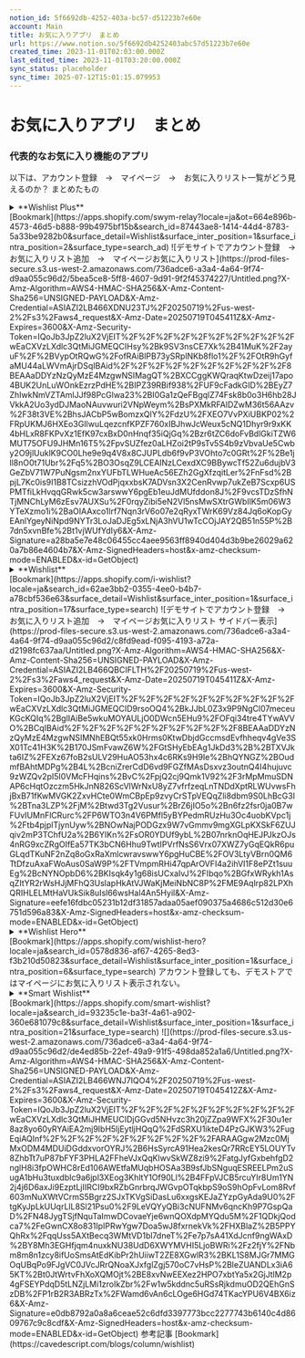 ```yaml
---
notion_id: 5f6692db-4252-403a-bc57-d51223b7e60e
account: Main
title: お気に入りアプリ　まとめ
url: https://www.notion.so/5f6692db4252403abc57d51223b7e60e
created_time: 2023-11-01T02:03:00.000Z
last_edited_time: 2023-11-01T03:20:00.000Z
sync_status: placeholder
sync_time: 2025-07-12T15:01:15.079953
---
```

# お気に入りアプリ　まとめ

### 代表的なお気に入り機能のアプリ
以下は、アカウント登録　→　マイページ　→　お気に入りリスト一覧がどう見えるのか？
まとめたもの
<details>
<summary>**Wishlist Plus**</summary>
</details>
  [Bookmark](https://apps.shopify.com/swym-relay?locale=ja&ot=664e896b-4573-46d5-b888-99b4975bf15b&search_id=87443ae8-1414-44d4-8783-5a33be9282b0&surface_detail=Wishlist&surface_inter_position=1&surface_intra_position=2&surface_type=search_ad)
  ![デモサイトでアカウント登録　→　お気に入りリスト追加　→　マイページお気に入りリスト](https://prod-files-secure.s3.us-west-2.amazonaws.com/736adce6-a3a4-4a64-9f74-d9aa055c96d2/5bea5ce8-5ff8-4607-9d91-9f2f45374227/Untitled.png?X-Amz-Algorithm=AWS4-HMAC-SHA256&X-Amz-Content-Sha256=UNSIGNED-PAYLOAD&X-Amz-Credential=ASIAZI2LB466XDNU23TJ%2F20250719%2Fus-west-2%2Fs3%2Faws4_request&X-Amz-Date=20250719T045411Z&X-Amz-Expires=3600&X-Amz-Security-Token=IQoJb3JpZ2luX2VjEIT%2F%2F%2F%2F%2F%2F%2F%2F%2F%2FwEaCXVzLXdlc3QtMiJGMEQCIHsy%2Bk9SV3nsCE7Xk%2B41MuK%2F2ayuF%2F%2BVypOtRQwG%2FofRAiBlPB73ySRplNKb8flo1%2F%2FOtR9hGyfaMU44aLWVmAjrDSqIBAid%2F%2F%2F%2F%2F%2F%2F%2F%2F%2F8BEAAaDDYzNzQyMzE4MzgwNSIMagQT%2BXCCggKWQraqKtwDzeij17apo4BUK2UnLuWOnkEzrzPdHE%2BIPZ39RBif938%2FUF9cFadkGID%2BEyZ7ZhIwkNmVZTAmlJJf98PcGlwa23%2BI0Ga1zQeFBgqlZ74Fsk8b0o3H6hb28JVkkA2Uo3ydDJMaoNAuvwuri2VNpWeym%2BsPXMkRFAlDZwM36t56AAzv%2F38t3VE%2BhsJACbP5wBomzxQlY%2FdzU%2FXEO7VvPXiUBKP02%2FRpUKMJ6HXEo3GIlwuLqezcnfKPZF760xIBJhwJcWeux5cNQ1Dhyr9r9xKK4bHLxR8FKPvXz1EfK97cxBxD0nHnqf35iQjGq%2Bzr6tZC6doFvBdlGkiTZW6MUT75OFU9JHMn16T5%2FpvSUZfez0aLHZoi2tP9sTv5S4b9zVbvaUe5Cwby2O9jlUuklK9CO0Lhe9e9q4V8x8CJUPLdb6f9vP3VOhto7c0GRt%2F%2Be1jll8nO0t71Ubr%2Fq5%2BO3OsqZ9LCEAINzLCexdXC9BBywcTf52Zu6dujbV3GeZbV71W7PuNgsm2nxYUFbTLWHueAc56EZh2GgXfzqitLer%2FnFsd%2BpjL7Kc0is9I1B8TCsizzhVOdPjqxxbsK7ADVsn3X2CenRvwp7ukZeB7Scxp6USPMTfiLkHvqqGRwk5cw3arswwY6pgEb1euJdMUfddon8J%2F9vcsTDzSfhNTjMNChLyM6zEsv7AUXSu%2F0rqyZibi5eN2Vl5nsMwSXtrGWbIlK5m06W3YTeXzmo1i%2BaOIAAxco1lrf7Nqn3rV6o07e2qRyxTWrK69Vz84Jq6oKopGyEAnlYgeyNiNpd9NYTr3LoJaDJEg5xLNjA3hVU1wTcCOjJAY2QB51n55P%2B7dn5xvnBfe%2Bt1vjWUfYdIy6&X-Amz-Signature=a28ba5e7e48c06455cc4aee9563ff8940d404d3b9be26029a620a7b86e4604b7&X-Amz-SignedHeaders=host&x-amz-checksum-mode=ENABLED&x-id=GetObject)
<details>
<summary>**Wishlist**</summary>
</details>
  [Bookmark](https://apps.shopify.com/i-wishlist?locale=ja&search_id=62ae3bb2-0355-4ee0-b4b7-a78cbf536e63&surface_detail=Wishlist&surface_inter_position=1&surface_intra_position=17&surface_type=search)
  ![デモサイトでアカウント登録　→　お気に入りリスト追加　→　マイページお気に入りリスト
サイドバー表示](https://prod-files-secure.s3.us-west-2.amazonaws.com/736adce6-a3a4-4a64-9f74-d9aa055c96d2/c8fd9ead-f095-4193-a72a-d2198fc637aa/Untitled.png?X-Amz-Algorithm=AWS4-HMAC-SHA256&X-Amz-Content-Sha256=UNSIGNED-PAYLOAD&X-Amz-Credential=ASIAZI2LB466QBCIFLTH%2F20250719%2Fus-west-2%2Fs3%2Faws4_request&X-Amz-Date=20250719T045411Z&X-Amz-Expires=3600&X-Amz-Security-Token=IQoJb3JpZ2luX2VjEIT%2F%2F%2F%2F%2F%2F%2F%2F%2F%2FwEaCXVzLXdlc3QtMiJGMEQCID9rsoOQ4%2BkJJbL0Z3x9P9NgCl07meceuKGcKQIq%2BglIAiBe5wkuMOYAULjO0DWcn5EHu9%2FOFqi34tre4TYwAVVO%2BCqIBAid%2F%2F%2F%2F%2F%2F%2F%2F%2F%2F8BEAAaDDYzNzQyMzE4MzgwNSIMNhEBQt55xk0Hrms0KtwDbjdGccmsdEvfhheqv4gVe3SX01Tc41H3K%2B170JSmFvawZ6W%2FGtSHyEbEAg1JkDd3%2B%2BTXVJkta6IZ%2FEXz67foB2sULV29HuAO53hx4c6RKs9H9Ie%2BhQYNGZ%2BOudmfBAhtMDPg%2B4L%2BcniZrerCdD6vd9FGZfMAsDsxvz3outnQ4I4hujuvc9zWZQv2pI5I0VMcFHqins%2BvC%2FpjQ2cj9Qmk1V92%2F3rMpMmuSDNAP6cHqtOzczm5HkJnN826ScVlWrNxU8yZ7vfrfzeqLnTNDdXptRLWUvwsFhjBxB71fKwMVGK2ZxvHCte0WmCBpEp9zvyCrSTpVEQqZli8dbm9S0LhBcG3l%2BTna3LZP%2FjM%2Btwd3Tg2Vusur%2BrZ6jIO5o%2Bn6fz2fsr0ja0B7wFUvIUMnFlCRurc%2FP6WTO3n4V6PMfl5yBYPedmRUzHu3Oc4uobKVpc1j%2Ftb4pjplTjynUyw%2BNOwNajPODGzx9W7vGmmv9mgXGLpKXSkF6ZUJqiv2mP3TChfU2a%2B6YIKn%2FsOR0YDUf9ybL%2B07nrknOqHEJPJkzOJs4nRG9xcZRgOIfEa57TK3bCN6Hhu9TwtIPVrfNsS6Vrx07XWZ7yGqEQkR6puGLqdTKuNF2nZq8oGxRaXmlcwravswwY6pgHuCBE%2FOV3LtyVBrn0QM6TtDfzuAxaFWoAus0SaW9P%2FTVmpmRHi47qpArOVFI4a2ihVI1F8ePZt1suuEg%2BcNYNOpbD6%2BKIsqk4y1g68isUCxaIvJ%2FIbqo%2BGfxWRykh1AsqZItYR2rWsHJjMFhQ3UslapHkAtVJWaKjMeiNbNC8P%2FME9Aqlrp82LPXhQRIHLELMtHaVUkSik8uIsl66wsHal4An5Hyil&X-Amz-Signature=eefe16fdbc05231b12df31857adaa05aef090375a4686c512d30e6751d596a83&X-Amz-SignedHeaders=host&x-amz-checksum-mode=ENABLED&x-id=GetObject)
<details>
<summary>**Wishlist Hero**</summary>
</details>
  [Bookmark](https://apps.shopify.com/wishlist-hero?locale=ja&search_id=0578d836-af67-4265-8ed3-f3b210d50823&surface_detail=Wishlist&surface_inter_position=1&surface_intra_position=6&surface_type=search)
  アカウント登録しても、デモストアではマイページにお気に入りリスト表示されない。

<details>
<summary>**Smart Wishlist**</summary>
</details>
  [Bookmark](https://apps.shopify.com/smart-wishlist?locale=ja&search_id=93235c1e-ba3f-4a61-a902-360e681079c8&surface_detail=Wishlist&surface_inter_position=1&surface_intra_position=21&surface_type=search)
  ![](https://prod-files-secure.s3.us-west-2.amazonaws.com/736adce6-a3a4-4a64-9f74-d9aa055c96d2/de4ed85b-22ef-49a9-91f5-498da852a1a6/Untitled.png?X-Amz-Algorithm=AWS4-HMAC-SHA256&X-Amz-Content-Sha256=UNSIGNED-PAYLOAD&X-Amz-Credential=ASIAZI2LB466WNJ7IQO4%2F20250719%2Fus-west-2%2Fs3%2Faws4_request&X-Amz-Date=20250719T045412Z&X-Amz-Expires=3600&X-Amz-Security-Token=IQoJb3JpZ2luX2VjEIT%2F%2F%2F%2F%2F%2F%2F%2F%2F%2FwEaCXVzLXdlc3QtMiJHMEUCIDjGGvd5NHvzc3h20jZZpa9WFX%2F30u1er8az8yo60yRYAiEA2mj9IbH5ljEytljHQqQ%2FdSRXU1ikteD4PzGJKW3%2FugEqiAQInf%2F%2F%2F%2F%2F%2F%2F%2F%2F%2FARAAGgw2Mzc0MjMxODM4MDUiDGddxvorOYRJ%2B6HsSyrcA91Hea2kesQr7RRcEY5LOUYTv8ZhbTt7uP87bFYF3PHLA2FFheVJxQqKlwvSkWZ8zi9%2FatgJyfGxbehfgD2nglH8i3fpOWHC8rEd106AWEtfaMUqbHOSAa3B9sfJbSNguqESREELPm2uSugA1bHu3tuxdbIc9a6jpl3XEog3KhltY1Of90Ll%2B4FFpVJCB5rcuYIr8Um1YN2j4j6D6axJi9EzptLjIIRCI9bxRZbGnrbrqJWGvpOTqkbpS9oS9hOpFvLom8Rvf603mNuXWtVCrmS5Bgrz2SJxTKVgSiDasLu6xxgsKEJaZYzpGyAda9U0%2FtgKyJpLkUUqrLlL8Sl21Psu0%2F9LeVQYyQBi3cNUFNMv6qncKh9P7GspQaD%2FN48JygTSjfNquTaImwDCovaeYje6wnQOXdpMYQdu5M%2F1QDkjQodca7%2FeGwnCX8o831IpIPRwYgw7Doa5wJ8fxrnekVk%2FHXBlaZ%2B5PPYQhRx%2FqqUss5AXtBecq3WMtVD1bl7dneT%2Fe7p7sA41XdJcnf9ngWAxD%2BY8Mh3EGHfjqm4nuxkNU38UdD6XWYMVHI5LjoBWRi%2Fz2fjY%2FNbm8m8n1zcy8ifUoSmsAtEdKibPr2hUiiwT2ZE8XGwlR3%2BKL1S8MJGr7MMGOqUBqPo9FJgVC0JVcJRrQNoaXJxfglZgj570oC7vHsP%2BleZUANDLx3iA65KT%2Bt0JtWrtvFhXoXQMOjt%2BE8xvNwEEXez2HPO7xbtYa5x2GjJtlM2p4gFSEYPdqD5tLNZjLMi1zroIkZbr%2Fw1w5kddnc5uRSsRjkdmuOD2QEhGnSzDB%2FP1rB2R3ABRzTx%2FWamd6vAn6cLOge6HGd74TKacYPU6V4BX6iz6&X-Amz-Signature=e0db8792a0a8a6ceae52c6dfd3397773bcc2277743b6140c4d8609767c9c8cdf&X-Amz-SignedHeaders=host&x-amz-checksum-mode=ENABLED&x-id=GetObject)
参考記事
[Bookmark](https://cavedescript.com/blogs/column/wishlist)